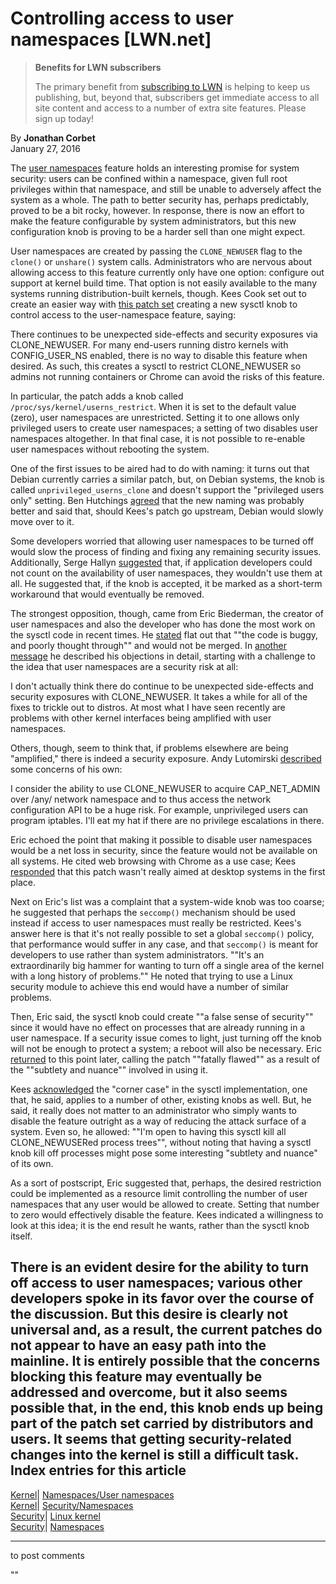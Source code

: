 # Controlling access to user namespaces [LWN.net]

> **Benefits for LWN subscribers**
> 
> The primary benefit from [subscribing to LWN](/Promo/nst-nag5/subscribe) is helping to keep us publishing, but, beyond that, subscribers get immediate access to all site content and access to a number of extra site features. Please sign up today! 

By **Jonathan Corbet**  
January 27, 2016 

The [user namespaces](/Articles/532593/) feature holds an interesting promise for system security: users can be confined within a namespace, given full root privileges within that namespace, and still be unable to adversely affect the system as a whole. The path to better security has, perhaps predictably, proved to be a bit rocky, however. In response, there is now an effort to make the feature configurable by system administrators, but this new configuration knob is proving to be a harder sell than one might expect. 

User namespaces are created by passing the `CLONE_NEWUSER` flag to the `clone()` or `unshare()` system calls. Administrators who are nervous about allowing access to this feature currently only have one option: configure out support at kernel build time. That option is not easily available to the many systems running distribution-built kernels, though. Kees Cook set out to create an easier way with [this patch set](/Articles/673261/) creating a new sysctl knob to control access to the user-namespace feature, saying: 

There continues to be unexpected side-effects and security exposures via CLONE_NEWUSER. For many end-users running distro kernels with CONFIG_USER_NS enabled, there is no way to disable this feature when desired. As such, this creates a sysctl to restrict CLONE_NEWUSER so admins not running containers or Chrome can avoid the risks of this feature. 

In particular, the patch adds a knob called `/proc/sys/kernel/userns_restrict`. When it is set to the default value (zero), user namespaces are unrestricted. Setting it to one allows only privileged users to create user namespaces; a setting of two disables user namespaces altogether. In that final case, it is not possible to re-enable user namespaces without rebooting the system. 

One of the first issues to be aired had to do with naming: it turns out that Debian currently carries a similar patch, but, on Debian systems, the knob is called `unprivileged_userns_clone` and doesn't support the "privileged users only" setting. Ben Hutchings [agreed](/Articles/673602/) that the new naming was probably better and said that, should Kees's patch go upstream, Debian would slowly move over to it. 

Some developers worried that allowing user namespaces to be turned off would slow the process of finding and fixing any remaining security issues. Additionally, Serge Hallyn [suggested](/Articles/673604/) that, if application developers could not count on the availability of user namespaces, they wouldn't use them at all. He suggested that, if the knob is accepted, it be marked as a short-term workaround that would eventually be removed. 

The strongest opposition, though, came from Eric Biederman, the creator of user namespaces and also the developer who has done the most work on the sysctl code in recent times. He [stated](/Articles/673610/) flat out that ""the code is buggy, and poorly thought through"" and would not be merged. In [another message](/Articles/673611/) he described his objections in detail, starting with a challenge to the idea that user namespaces are a security risk at all: 

I don't actually think there do continue to be unexpected side-effects and security exposures with CLONE_NEWUSER. It takes a while for all of the fixes to trickle out to distros. At most what I have seen recently are problems with other kernel interfaces being amplified with user namespaces. 

Others, though, seem to think that, if problems elsewhere are being "amplified," there is indeed a security exposure. Andy Lutomirski [described](/Articles/673613/) some concerns of his own: 

I consider the ability to use CLONE_NEWUSER to acquire CAP_NET_ADMIN over /any/ network namespace and to thus access the network configuration API to be a huge risk. For example, unprivileged users can program iptables. I'll eat my hat if there are no privilege escalations in there. 

Eric echoed the point that making it possible to disable user namespaces would be a net loss in security, since the feature would not be available on all systems. He cited web browsing with Chrome as a use case; Kees [responded](/Articles/673614/) that this patch wasn't really aimed at desktop systems in the first place. 

Next on Eric's list was a complaint that a system-wide knob was too coarse; he suggested that perhaps the `seccomp()` mechanism should be used instead if access to user namespaces must really be restricted. Kees's answer here is that it's not really possible to set a global `seccomp()` policy, that performance would suffer in any case, and that `seccomp()` is meant for developers to use rather than system administrators. ""It's an extraordinarily big hammer for wanting to turn off a single area of the kernel with a long history of problems."" He noted that trying to use a Linux security module to achieve this end would have a number of similar problems. 

Then, Eric said, the sysctl knob could create ""a false sense of security"" since it would have no effect on processes that are already running in a user namespace. If a security issue comes to light, just turning off the knob will not be enough to protect a system; a reboot will also be necessary. Eric [returned](/Articles/673618/) to this point later, calling the patch ""fatally flawed"" as a result of the ""subtlety and nuance"" involved in using it. 

Kees [acknowledged](/Articles/673620/) the "corner case" in the sysctl implementation, one that, he said, applies to a number of other, existing knobs as well. But, he said, it really does not matter to an administrator who simply wants to disable the feature outright as a way of reducing the attack surface of a system. Even so, he allowed: ""I'm open to having this sysctl kill all CLONE_NEWUSERed process trees"", without noting that having a sysctl knob kill off processes might pose some interesting "subtlety and nuance" of its own. 

As a sort of postscript, Eric suggested that, perhaps, the desired restriction could be implemented as a resource limit controlling the number of user namespaces that any user would be allowed to create. Setting that number to zero would effectively disable the feature. Kees indicated a willingness to look at this idea; it is the end result he wants, rather than the sysctl knob itself. 

There is an evident desire for the ability to turn off access to user namespaces; various other developers spoke in its favor over the course of the discussion. But this desire is clearly not universal and, as a result, the current patches do not appear to have an easy path into the mainline. It is entirely possible that the concerns blocking this feature may eventually be addressed and overcome, but it also seems possible that, in the end, this knob ends up being part of the patch set carried by distributors and users. It seems that getting security-related changes into the kernel is still a difficult task.  
Index entries for this article  
---  
[Kernel](/Kernel/Index)| [Namespaces/User namespaces](/Kernel/Index#Namespaces-User_namespaces)  
[Kernel](/Kernel/Index)| [Security/Namespaces](/Kernel/Index#Security-Namespaces)  
[Security](/Security/Index/)| [Linux kernel](/Security/Index/#Linux_kernel)  
[Security](/Security/Index/)| [Namespaces](/Security/Index/#Namespaces)  
  


* * *

to post comments 

""
